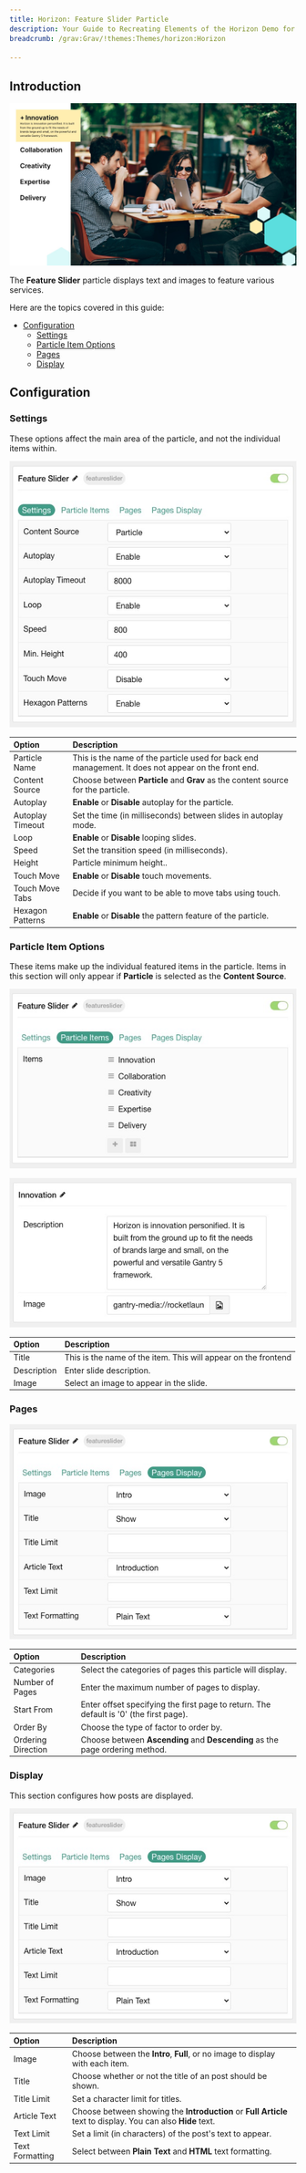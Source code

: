 ```yaml
---
title: Horizon: Feature Slider Particle
description: Your Guide to Recreating Elements of the Horizon Demo for Grav
breadcrumb: /grav:Grav/!themes:Themes/horizon:Horizon

---
```


## Introduction

![](assets/particle_featureslider1.png)

The **Feature Slider** particle displays text and images to feature various services. 

Here are the topics covered in this guide:

- [Configuration](#configuration)
  - [Settings](#settings)
  - [Particle Item Options](#particle-item-options)
  - [Pages](#pages)
  - [Display](#display)

## Configuration

### Settings 

These options affect the main area of the particle, and not the individual items within.

![](assets/particle_featureslider2.png)

| Option           | Description                                                                                         |
| :-----           | :-----                                                                                              |
| Particle Name         | This is the name of the particle used for back end management. It does not appear on the front end.             |
| Content Source        | Choose between **Particle** and **Grav** as the content source for the particle.                              |
| Autoplay              | **Enable** or **Disable** autoplay for the particle.                                                            |
| Autoplay Timeout      | Set the time (in milliseconds) between slides in autoplay mode.                                                 |
| Loop                  | **Enable** or **Disable** looping slides.                                                                       |
| Speed                 | Set the transition speed (in milliseconds).                                                                     |
| Height                | Particle minimum height..                                                                 |
| Touch Move            | **Enable** or **Disable** touch movements.                                                                      |
| Touch Move Tabs           | Decide if you want to be able to move tabs using touch.                                                                     |
| Hexagon Patterns               | **Enable** or **Disable** the pattern feature of the particle.                                         |


### Particle Item Options

These items make up the individual featured items in the particle. Items in this section will only appear if **Particle** is selected as the **Content Source**.

![](assets/particle_featureslider3.png)

![](assets/particle_featureslider4.png)

| Option                 | Description                                                      |
| :-----                 | :-----                                                           |
| Title             	 | This is the name of the item. This will appear on the frontend |
| Description            	 | Enter slide description. |
| Image                  | Select an image to appear in the slide.                          |

### Pages

![](assets/particle_featureslider6.png)

| Option             | Description                                                                            |
| :-----             | :-----                                                                                 |
| Categories         | Select the categories of pages this particle will display.                             |
| Number of Pages    | Enter the maximum number of pages to display.                                          |
| Start From         | Enter offset specifying the first page to return. The default is '0' (the first page). |
| Order By           | Choose the type of factor to order by.                                                 |
| Ordering Direction | Choose between **Ascending** and **Descending** as the page ordering method.           |

### Display

This section configures how posts are displayed.

![](assets/particle_featureslider6.png)

| Option             | Description                                                                                       |
| :-----             | :-----                                                                                            |
| Image              | Choose between the **Intro**, **Full**, or no image to display with each item.                    |
| Title              | Choose whether or not the title of an post should be shown.                                       |
| Title Limit        | Set a character limit for titles.                                                                 |
| Article Text    	 | Choose between showing the **Introduction** or **Full Article** text to display. You can also **Hide** text. |
| Text Limit         | Set a limit (in characters) of the post's text to appear.                                                    |
| Text Formatting    | Select between **Plain Text** and **HTML** text formatting.                                                  |